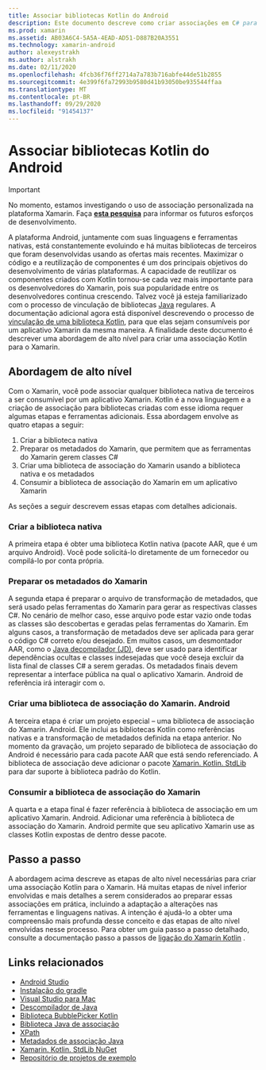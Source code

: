 ```yaml
---
title: Associar bibliotecas Kotlin do Android
description: Este documento descreve como criar associações em C# para o código Kotlin, possibilitando o consumo de bibliotecas nativas em um aplicativo Xamarin. Android.
ms.prod: xamarin
ms.assetid: AB03A6C4-5A5A-4EAD-AD51-D887B20A3551
ms.technology: xamarin-android
author: alexeystrakh
ms.author: alstrakh
ms.date: 02/11/2020
ms.openlocfilehash: 4fcb36f76ff2714a7a783b716abfe44de51b2855
ms.sourcegitcommit: 4e399f6fa72993b9580d41b93050be935544ffaa
ms.translationtype: MT
ms.contentlocale: pt-BR
ms.lasthandoff: 09/29/2020
ms.locfileid: "91454137"
---
```

# <a name="bind-android-kotlin-libraries"></a>Associar bibliotecas Kotlin do Android

> [!IMPORTANT]
> No momento, estamos investigando o uso de associação personalizada na plataforma Xamarin. Faça [**esta pesquisa**](https://www.surveymonkey.com/r/KKBHNLT) para informar os futuros esforços de desenvolvimento.

A plataforma Android, juntamente com suas linguagens e ferramentas nativas, está constantemente evoluindo e há muitas bibliotecas de terceiros que foram desenvolvidas usando as ofertas mais recentes. Maximizar o código e a reutilização de componentes é um dos principais objetivos do desenvolvimento de várias plataformas. A capacidade de reutilizar os componentes criados com Kotlin tornou-se cada vez mais importante para os desenvolvedores do Xamarin, pois sua popularidade entre os desenvolvedores continua crescendo. Talvez você já esteja familiarizado com o processo de vinculação de bibliotecas [Java](../binding-java-library/index.md) regulares. A documentação adicional agora está disponível descrevendo o processo de [vinculação de uma biblioteca Kotlin](walkthrough.md), para que elas sejam consumíveis por um aplicativo Xamarin da mesma maneira. A finalidade deste documento é descrever uma abordagem de alto nível para criar uma associação Kotlin para o Xamarin.

## <a name="high-level-approach"></a>Abordagem de alto nível

Com o Xamarin, você pode associar qualquer biblioteca nativa de terceiros a ser consumível por um aplicativo Xamarin. Kotlin é a nova linguagem e a criação de associação para bibliotecas criadas com esse idioma requer algumas etapas e ferramentas adicionais. Essa abordagem envolve as quatro etapas a seguir:

1. Criar a biblioteca nativa
1. Preparar os metadados do Xamarin, que permitem que as ferramentas do Xamarin gerem classes C#
1. Criar uma biblioteca de associação do Xamarin usando a biblioteca nativa e os metadados
1. Consumir a biblioteca de associação do Xamarin em um aplicativo Xamarin

As seções a seguir descrevem essas etapas com detalhes adicionais.

### <a name="build-the-native-library"></a>Criar a biblioteca nativa

A primeira etapa é obter uma biblioteca Kotlin nativa (pacote AAR, que é um arquivo Android). Você pode solicitá-lo diretamente de um fornecedor ou compilá-lo por conta própria.

### <a name="prepare-the-xamarin-metadata"></a>Preparar os metadados do Xamarin

A segunda etapa é preparar o arquivo de transformação de metadados, que será usado pelas ferramentas do Xamarin para gerar as respectivas classes C#. No cenário de melhor caso, esse arquivo pode estar vazio onde todas as classes são descobertas e geradas pelas ferramentas do Xamarin. Em alguns casos, a transformação de metadados deve ser aplicada para gerar o código C# correto e/ou desejado. Em muitos casos, um desmontador AAR, como o [Java decompilador (JD)](http://java-decompiler.github.io/), deve ser usado para identificar dependências ocultas e classes indesejadas que você deseja excluir da lista final de classes C# a serem geradas. Os metadados finais devem representar a interface pública na qual o aplicativo Xamarin. Android de referência irá interagir com o.

### <a name="build-a-xamarinandroid-binding-library"></a>Criar uma biblioteca de associação do Xamarin. Android

A terceira etapa é criar um projeto especial – uma biblioteca de associação do Xamarin. Android. Ele inclui as bibliotecas Kotlin como referências nativas e a transformação de metadados definida na etapa anterior. No momento da gravação, um projeto separado de biblioteca de associação do Android é necessário para cada pacote AAR que está sendo referenciado. A biblioteca de associação deve adicionar o pacote [Xamarin. Kotlin. StdLib](https://www.nuget.org/packages/Xamarin.Kotlin.StdLib/) para dar suporte à biblioteca padrão do Kotlin.

### <a name="consume-the-xamarin-binding-library"></a>Consumir a biblioteca de associação do Xamarin

A quarta e a etapa final é fazer referência à biblioteca de associação em um aplicativo Xamarin. Android. Adicionar uma referência à biblioteca de associação do Xamarin. Android permite que seu aplicativo Xamarin use as classes Kotlin expostas de dentro desse pacote.

## <a name="walkthrough"></a>Passo a passo

A abordagem acima descreve as etapas de alto nível necessárias para criar uma associação Kotlin para o Xamarin. Há muitas etapas de nível inferior envolvidas e mais detalhes a serem considerados ao preparar essas associações em prática, incluindo a adaptação a alterações nas ferramentas e linguagens nativas. A intenção é ajudá-lo a obter uma compreensão mais profunda desse conceito e das etapas de alto nível envolvidas nesse processo. Para obter um guia passo a passo detalhado, consulte a documentação passo a passos de [ligação do Xamarin Kotlin](walkthrough.md) .

## <a name="related-links"></a>Links relacionados

- [Android Studio](https://developer.android.com/studio)
- [Instalação do gradle](https://gradle.org/install/)
- [Visual Studio para Mac](https://visualstudio.microsoft.com/downloads)
- [Descompilador de Java](http://java-decompiler.github.io/)
- [Biblioteca BubblePicker Kotlin](https://github.com/igalata/Bubble-Picker)
- [Biblioteca Java de associação](../binding-java-library/index.md)
- [XPath](https://www.w3.org/TR/xpath/)
- [Metadados de associação Java](../binding-java-library/customizing-bindings/java-bindings-metadata.md)
- [Xamarin. Kotlin. StdLib NuGet](https://www.nuget.org/packages/Xamarin.Kotlin.StdLib/)
- [Repositório de projetos de exemplo](https://github.com/xamcat/xamarin-binding-kotlin-framework)